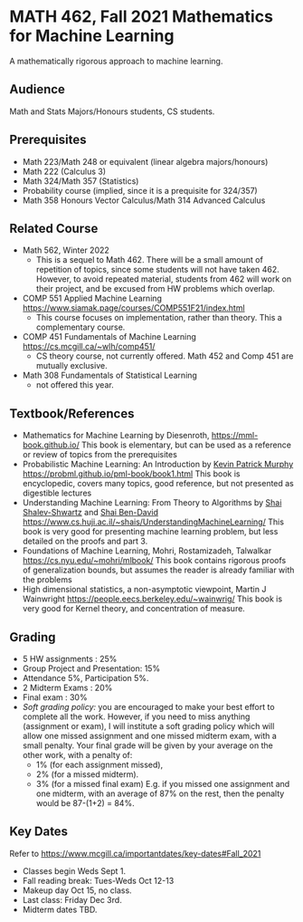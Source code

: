 #   MATH 462, Fall 2021 Mathematics for Machine Learning

A mathematically rigorous approach to machine learning. 

## Audience
Math and Stats Majors/Honours students, CS students.

## Prerequisites 

- Math 223/Math 248 or equivalent (linear algebra majors/honours)
- Math 222 (Calculus 3)
- Math 324/Math 357 (Statistics) 
- Probability course (implied, since it is a prequisite for 324/357)
- Math 358 Honours Vector Calculus/Math 314 Advanced Calculus 

## Related Course

- Math 562, Winter 2022
  - This is a sequel to Math 462.  There will be a small amount of repetition of topics, since some students will not have taken 462.  However, to avoid repeated material, students from 462 will work on their project, and be excused from HW problems which overlap. 
- COMP 551 Applied Machine Learning https://www.siamak.page/courses/COMP551F21/index.html
  - This course focuses on implementation, rather than theory.  This a complementary course. 
- COMP 451 Fundamentals of Machine Learning  https://cs.mcgill.ca/~wlh/comp451/
  - CS theory course, not currently offered.  Math 452 and Comp 451 are mutually exclusive. 
- Math 308 Fundamentals of Statistical Learning 
  - not offered this year.

## Textbook/References

-   Mathematics for Machine Learning by Diesenroth, <https://mml-book.github.io/> This book is elementary, but can be used as a reference or review of topics from the prerequisites 
-   Probabilistic Machine Learning: An Introduction by [Kevin Patrick Murphy](https://www.cs.ubc.ca/~murphyk/)  https://probml.github.io/pml-book/book1.html This book is encyclopedic, covers many topics, good reference, but not presented as digestible lectures
-   Understanding Machine Learning: From Theory to Algorithms by [Shai Shalev-Shwartz](http://www.cs.huji.ac.il/~shais) and [Shai Ben-David](https://cs.uwaterloo.ca/~shai) https://www.cs.huji.ac.il/~shais/UnderstandingMachineLearning/   This book is very good for presenting machine learning problem, but less detailed on the proofs and part 3. 
-   Foundations of Machine Learning, Mohri, Rostamizadeh, Talwalkar <https://cs.nyu.edu/~mohri/mlbook/> This book contains rigorous proofs of generalization bounds, but assumes the reader is already familiar with the problems
-   High dimensional statistics, a non-asymptotic viewpoint, Martin J Wainwright <https://people.eecs.berkeley.edu/~wainwrig/> This book is very good for Kernel theory, and concentration of measure.  

## Grading 
- 5 HW assignments : 25%
- Group Project and Presentation: 15% 
- Attendance 5%, Participation 5%. 
- 2 Midterm Exams : 20%
- Final exam : 30% 
- *Soft grading policy:* you are encouraged to make your best effort to complete all the work.  However, if you need to miss anything (assignment or exam), I will institute a soft grading policy which will allow one missed assignment and one missed midterm exam, with a small penalty.    Your final grade will be given by your average on the other work, with a penalty of: 
  -   1% (for each assignment missed), 
  -   2% (for a missed midterm).   
  -   3% (for a missed final exam) 
E.g. if you missed one assignment and one midterm, with an average of 87% on the rest, then the penalty would be 87-(1+2) = 84%.  

## Key Dates

Refer to https://www.mcgill.ca/importantdates/key-dates#Fall_2021

- Classes begin Weds Sept 1. 
- Fall reading break: Tues-Weds Oct 12-13 
- Makeup day Oct 15, no class.  
- Last class: Friday Dec 3rd. 
- Midterm dates TBD.





